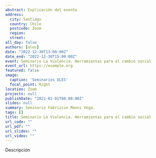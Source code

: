 ```yaml
---
abstract: Explicación del evento
address:
  city: Santiago
  country: Chile
  postcode: Zoom
  region: 
  street: 
all_day: false
authors: [oles]
date: "2022-12-30T13:00:00Z"
date_end: "2022-12-30T15:00:00Z"
event: Seminario La Violencia. Herramientas para el cambio social
event_url: https://example.org
featured: false
image:
  caption: 'Seminarios OLES'
  focal_point: Right
location: Zoom
projects: null
publishDate: "2021-01-01T00:00:00Z"
slides: null
summary: Seminario Fabrizzio Manni Vega.
tags: []
title: Seminario La Violencia. Herramientas para el cambio social
url_code: ""
url_pdf: ""
url_slides: ""
url_video: ""
---
```


Descripción

